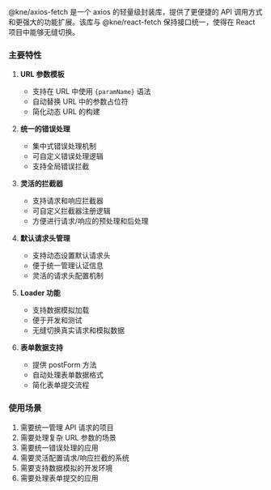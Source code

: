 @kne/axios-fetch 是一个 axios 的轻量级封装库，提供了更便捷的 API 调用方式和更强大的功能扩展。该库与 @kne/react-fetch 保持接口统一，使得在 React 项目中能够无缝切换。

### 主要特性

1. **URL 参数模板**
   - 支持在 URL 中使用 `{paramName}` 语法
   - 自动替换 URL 中的参数占位符
   - 简化动态 URL 的构建

2. **统一的错误处理**
   - 集中式错误处理机制
   - 可自定义错误处理逻辑
   - 支持全局错误拦截

3. **灵活的拦截器**
   - 支持请求和响应拦截器
   - 可自定义拦截器注册逻辑
   - 方便进行请求/响应的预处理和后处理

4. **默认请求头管理**
   - 支持动态设置默认请求头
   - 便于统一管理认证信息
   - 灵活的请求头配置机制

5. **Loader 功能**
   - 支持数据模拟加载
   - 便于开发和测试
   - 无缝切换真实请求和模拟数据

6. **表单数据支持**
   - 提供 postForm 方法
   - 自动处理表单数据格式
   - 简化表单提交流程


### 使用场景

1. 需要统一管理 API 请求的项目
2. 需要处理复杂 URL 参数的场景
3. 需要统一错误处理的应用
4. 需要灵活配置请求/响应拦截的系统
5. 需要支持数据模拟的开发环境
6. 需要处理表单提交的应用

